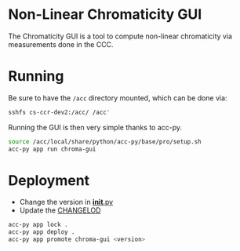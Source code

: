 # Non-Linear Chromaticity GUI

The Chromaticity GUI is a tool to compute non-linear chromaticity via
measurements done in the CCC.

# Running

Be sure to have the `/acc` directory mounted, which can be done via:

```bash
sshfs cs-ccr-dev2:/acc/ /acc'
```

Running the GUI is then very simple thanks to acc-py.

```bash
source /acc/local/share/python/acc-py/base/pro/setup.sh
acc-py app run chroma-gui
```

# Deployment

* Change the version in [__init__.py](./chroma_gui/__init__.py)
* Update the [CHANGELOD](./CHANGELOD.md)

```bash
acc-py app lock .
acc-py app deploy .
acc-py app promote chroma-gui <version>
```
